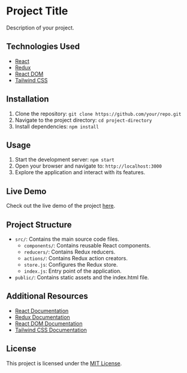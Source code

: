 # Project Title

Description of your project.

## Technologies Used

- [React](https://reactjs.org/)
- [Redux](https://redux.js.org/)
- [React DOM](https://reactjs.org/docs/react-dom.html)
- [Tailwind CSS](https://tailwindcss.com/)

## Installation

1. Clone the repository: `git clone https://github.com/your/repo.git`
2. Navigate to the project directory: `cd project-directory`
3. Install dependencies: `npm install`

## Usage

1. Start the development server: `npm start`
2. Open your browser and navigate to: `http://localhost:3000`
3. Explore the application and interact with its features.

## Live Demo

Check out the live demo of the project [here](https://your-live-demo-link.com).

## Project Structure

- `src/`: Contains the main source code files.
  - `components/`: Contains reusable React components.
  - `reducers/`: Contains Redux reducers.
  - `actions/`: Contains Redux action creators.
  - `store.js`: Configures the Redux store.
  - `index.js`: Entry point of the application.
- `public/`: Contains static assets and the index.html file.

## Additional Resources

- [React Documentation](https://reactjs.org/docs/getting-started.html)
- [Redux Documentation](https://redux.js.org/introduction/getting-started)
- [React DOM Documentation](https://reactjs.org/docs/react-dom.html)
- [Tailwind CSS Documentation](https://tailwindcss.com/docs)

## License

This project is licensed under the [MIT License](LICENSE).
